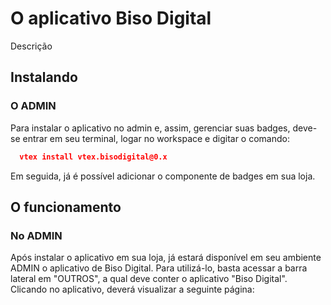 # O aplicativo Biso Digital

Descrição

## Instalando

### O ADMIN

Para instalar o aplicativo no admin e, assim, gerenciar suas badges, deve-se entrar em seu terminal, logar no workspace e digitar o comando:

```json
  vtex install vtex.bisodigital@0.x
```

Em seguida, já é possível adicionar o componente de badges em sua loja.

## O funcionamento

### No ADMIN

Após instalar o aplicativo em sua loja, já estará disponível em seu ambiente ADMIN o aplicativo de Biso Digital.
Para utilizá-lo, basta acessar a barra lateral em "OUTROS", a qual deve conter o aplicativo "Biso Digital".
Clicando no aplicativo, deverá visualizar a seguinte página:

```
